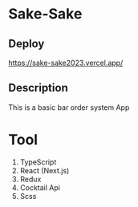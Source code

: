 # Sake-Sake 

## Deploy
https://sake-sake2023.vercel.app/

## Description
This is a basic bar order system App

# Tool
1. TypeScript
2. React (Next.js)
3. Redux
4. Cocktail Api
5. Scss


